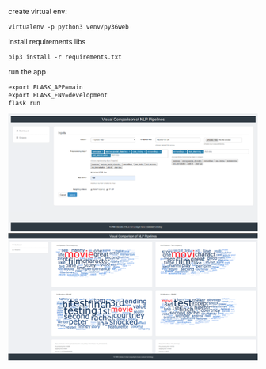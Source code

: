 create virtual env:

	virtualenv -p python3 venv/py36web

install requirements libs

	pip3 install -r requirements.txt

run the app

	export FLASK_APP=main
	export FLASK_ENV=development
	flask run

![alt text](https://github.com/m4bulmagd/VC_NLP/blob/master/test1.png)
![alt text](https://github.com/m4bulmagd/VC_NLP/blob/master/test2.png)


